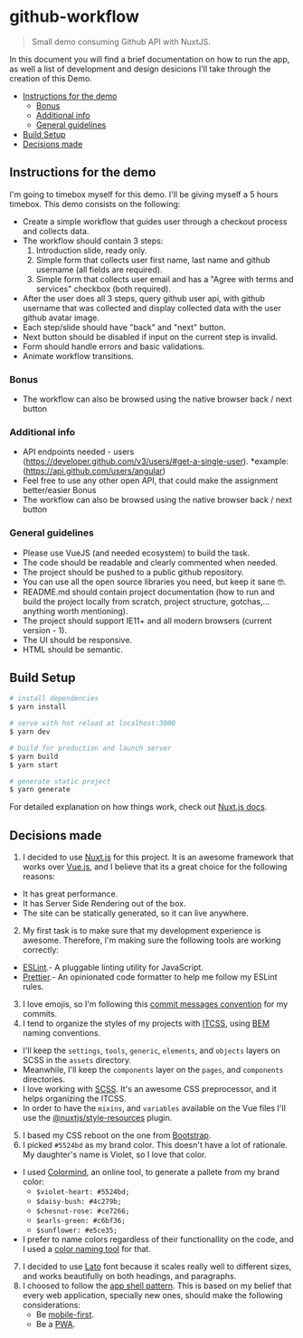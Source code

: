 # github-workflow <!-- omit in toc -->

> Small demo consuming Github API with NuxtJS.

In this document you will find a brief documentation on how to run the app, as well a list of development and design desicions I'll take through the creation of this Demo.

- [Instructions for the demo](#instructions-for-the-demo)
  - [Bonus](#bonus)
  - [Additional info](#additional-info)
  - [General guidelines](#general-guidelines)
- [Build Setup](#build-setup)
- [Decisions made](#decisions-made)

## Instructions for  the demo

I'm going to timebox myself for this demo. I'll be giving myself a 5 hours timebox. This demo consists on the following:

* Create a simple workflow that guides user through a checkout process and collects data.
* The workflow should contain 3 steps:
  1. Introduction slide, ready only.
  2. Simple form that collects user first name, last name and github username (all fields are required).
  3. Simple form that collects user email and has a "Agree with terms and services" checkbox (both required).
* After the user does all 3 steps, query github user api, with github username that was collected and display collected data with the user github avatar image.
* Each step/slide should have "back" and "next" button.
* Next button should be disabled if input on the current step is invalid.
* Form should handle errors and basic validations.
* Animate workflow transitions.

### Bonus

* The workflow can also be browsed using the native browser back / next button

### Additional info

* API endpoints needed - users (https://developer.github.com/v3/users/#get-a-single-user).
  *example: (https://api.github.com/users/angular)
* Feel free to use any other open API, that could make the assignment better/easier
Bonus
* The workflow can also be browsed using the native browser back / next button

### General guidelines

* Please use VueJS (and needed ecosystem) to build the task.
* The code should be readable and clearly commented when needed.
* The project should be pushed to a public github repository.
* You can use all the open source libraries you need, but keep it sane 🤓.
* README.md should contain project documentation (how to run and build the project locally from scratch, project structure, gotchas,... anything worth mentioning).
* The project should support IE11+ and all modern browsers (current version - 1).
* The UI should be responsive.
* HTML should be semantic.

## Build Setup

``` bash
# install dependencies
$ yarn install

# serve with hot reload at localhost:3000
$ yarn dev

# build for production and launch server
$ yarn build
$ yarn start

# generate static project
$ yarn generate
```

For detailed explanation on how things work, check out [Nuxt.js docs](https://nuxtjs.org).

## Decisions made

1. I decided to use [Nuxt.js](https://nuxtjs.org) for this project. It is an awesome framework that works over [Vue.js](https://vuejs.org/), and I believe that its a great choice for the following reasons:
  * It has great performance.
  * It has Server Side Rendering out of the box.
  * The site can be statically generated, so it can live anywhere.
2. My first task is to make sure that my development experience is awesome. Therefore, I'm making sure the following tools are working correctly:
  * [ESLint](https://eslint.org/).- A pluggable linting utility for JavaScript.
  * [Prettier](https://prettier.io/).- An opinionated code formatter to help me follow my ESLint rules.
3. I love emojis, so I'm following this [commit messages convention](https://github.com/dannyfritz/commit-message-emoji) for my commits.
4. I tend to organize the styles of my projects with [ITCSS](https://www.xfive.co/blog/itcss-scalable-maintainable-css-architecture/), using [BEM](http://getbem.com/) naming conventions.
  * I'll keep the `settings`, `tools`, `generic`, `elements`, and `objects` layers on SCSS in the `assets` directory.
  * Meanwhile, I'll keep the `components` layer on the `pages`, and `components` directories.
  * I love working with [SCSS](https://sass-lang.com/documentation/syntax). It's an awesome CSS preprocessor, and it helps organizing the ITCSS.
  * In order to have the `mixins`, and `variables` available on the Vue files I'll use the [@nuxtjs/style-resources](https://github.com/nuxt-community/style-resources-module) plugin.
5. I based my CSS reboot on the one from [Bootstrap](https://getbootstrap.com/).
6. I picked `#5524bd` as my brand color. This doesn't have a lot of rationale. My daughter's name is Violet, so I love that color.
  * I used [Colormind](http://colormind.io/), an online tool, to generate a pallete from my brand color:
    * `$violet-heart: #5524bd;`
    * `$daisy-bush: #4c279b;`
    * `$chesnut-rose: #ce7266;`
    * `$earls-green: #c6bf36;`
    * `$sunflower: #e5ce35;`
  * I prefer to name colors regardless of their functionallity on the code, and I used a [color naming tool](http://chir.ag/projects/name-that-color/) for that.
7. I decided to use [Lato](https://fonts.google.com/specimen/Lato) font because it scales really well to different sizes, and works beautifully on both headings, and paragraphs.
8. I choosed to follow the [app shell pattern](https://developers.google.com/web/fundamentals/architecture/app-shell). This is based on my belief that every web application, specially new ones, should make the following considerations:
   * Be [mobile-first](https://developers.google.com/search/mobile-sites/mobile-first-indexing).
   * Be a [PWA](https://developers.google.com/web/fundamentals/codelabs/your-first-pwapp).
